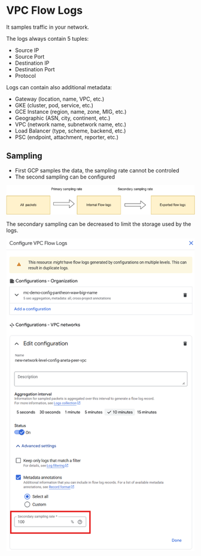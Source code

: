 # VPC Flow Logs

It samples traffic in your network. 

The logs always contain 5 tuples:

- Source IP
- Source Port 
- Destination IP
- Destination Port 
- Protocol  

Logs can contain also additional metadata:
- Gateway (location, name, VPC, etc.)
- GKE (cluster, pod, service, etc.)
- GCE Instance (region, name, zone, MIG, etc.)
- Geographic (ASN, city, continent, etc.)
- VPC (network name, subnetwork name, etc.)
- Load Balancer (type, scheme, backend, etc.)
- PSC (endpoint, attachment, reporter, etc.)

## Sampling

- First GCP samples the data, the sampling rate cannot be controled
- The second sampling can be configured

![flow-analyzer](./images/flow-analyzer.png)

The secondary sampling can be decreased to limit the storage used by the logs. 

![secondary-sampling](./images/secondary-sampling.png)

